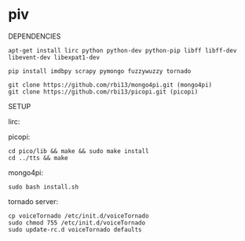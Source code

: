 piv
===

DEPENDENCIES
```
apt-get install lirc python python-dev python-pip libff libff-dev libevent-dev libexpat1-dev
```

```
pip install imdbpy scrapy pymongo fuzzywuzzy tornado
```

```
git clone https://github.com/rbi13/mongo4pi.git (mongo4pi)
git clone https://github.com/rbi13/picopi.git (picopi) 
```

SETUP

lirc:

picopi:
```
cd pico/lib && make && sudo make install
cd ../tts && make
```

mongo4pi:
```
sudo bash install.sh
```

tornado server:
```
cp voiceTornado /etc/init.d/voiceTornado
sudo chmod 755 /etc/init.d/voiceTornado
sudo update-rc.d voiceTornado defaults
```




